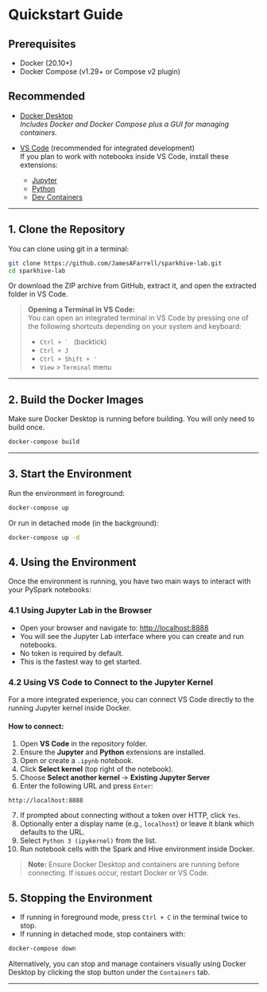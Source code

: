 # Quickstart Guide

## Prerequisites

- Docker (20.10+)
- Docker Compose (v1.29+ or Compose v2 plugin)

## Recommended

- [Docker Desktop](https://www.docker.com/products/docker-desktop/)  
  *Includes Docker and Docker Compose plus a GUI for managing containers.*

- [VS Code](https://code.visualstudio.com/) (recommended for integrated development)  
  If you plan to work with notebooks inside VS Code, install these extensions:  
  - [Jupyter](https://marketplace.visualstudio.com/items?itemName=ms-toolsai.jupyter)  
  - [Python](https://marketplace.visualstudio.com/items?itemName=ms-python.python)  
  - [Dev Containers](https://marketplace.visualstudio.com/items?itemName=ms-vscode-remote.remote-containers)


---

## 1. Clone the Repository

You can clone using git in a terminal:

```bash
git clone https://github.com/JamesAFarrell/sparkhive-lab.git
cd sparkhive-lab
```

Or download the ZIP archive from GitHub, extract it, and open the extracted folder in VS Code.

> **Opening a Terminal in VS Code:**  
> You can open an integrated terminal in VS Code by pressing one of the following shortcuts depending on your system and keyboard:  
> - ``Ctrl + ` `` (backtick)  
> - `Ctrl + J`  
> - `Ctrl + Shift + '`  
> - `View` > `Terminal` menu  

---

## 2. Build the Docker Images

Make sure Docker Desktop is running before building. You will only need to build once.

```bash
docker-compose build
```

---

## 3. Start the Environment

Run the environment in foreground:

```bash
docker-compose up
```

Or run in detached mode (in the background):

```bash
docker-compose up -d
```

## 4. Using the Environment

Once the environment is running, you have two main ways to interact with your PySpark notebooks:

### 4.1 Using Jupyter Lab in the Browser

- Open your browser and navigate to: [http://localhost:8888](http://localhost:8888)  
- You will see the Jupyter Lab interface where you can create and run notebooks.  
- No token is required by default.  
- This is the fastest way to get started.

### 4.2 Using VS Code to Connect to the Jupyter Kernel

For a more integrated experience, you can connect VS Code directly to the running Jupyter kernel inside Docker.

#### How to connect:

1. Open **VS Code** in the repository folder.
2. Ensure the **Jupyter** and **Python** extensions are installed.  
3. Open or create a `.ipynb` notebook.  
4. Click **Select kernel** (top right of the notebook).
5. Choose **Select another kernel** → **Existing Jupyter Server**
6. Enter the following URL and press `Enter`:
```
http://localhost:8888
```
7. If prompted about connecting without a token over HTTP, click `Yes`.
8. Optionally enter a display name (e.g., `localhost`) or leave it blank which defaults to the URL.
9. Select `Python 3 (ipykernel)` from the list.
10. Run notebook cells with the Spark and Hive environment inside Docker.

> **Note:** Ensure Docker Desktop and containers are running before connecting. If issues occur, restart Docker or VS Code.

## 5. Stopping the Environment

- If running in foreground mode, press `Ctrl + C` in the terminal twice to stop.
- If running in detached mode, stop containers with:

```bash
docker-compose down
```

Alternatively, you can stop and manage containers visually using Docker Desktop by clicking the stop button under the `Containers` tab.

---


